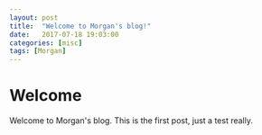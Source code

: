 ```yaml
---
layout: post
title:  "Welcome to Morgan's blog!"
date:   2017-07-18 19:03:00
categories: [misc]
tags: [Morgan]
---
```


# Welcome
Welcome to Morgan's blog. This is the first post, just a test really.
